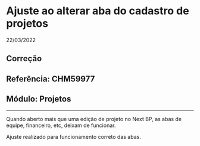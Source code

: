 # Ajuste ao alterar aba do cadastro de projetos
22/03/2022
## Correção
## Referência: CHM59977
## Módulo: Projetos
***

Quando aberto mais que uma edição de projeto no Next BP, as abas de equipe, financeiro, etc, deixam de funcionar.

Ajuste realizado para funcionamento correto das abas.